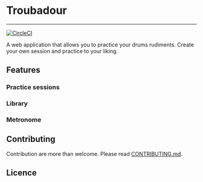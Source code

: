 # Troubadour

---

[![CircleCI](https://circleci.com/gh/Myeris/troubadour/tree/develop.svg?style=svg)](https://circleci.com/gh/Myeris/troubadour/tree/develop)

A web application that allows you to practice your drums rudiments. Create your own session and practice to your liking.

## Features

### Practice sessions

### Library

### Metronome

## Contributing

Contribution are more than welcome. Please read [CONTRIBUTING.md](./CONTRIBUTING.md).

## Licence
